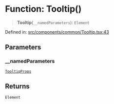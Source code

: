 # Function: Tooltip()

> **Tooltip**(`__namedParameters`): `Element`

Defined in: [src/components/common/Tooltip.tsx:43](https://github.com/laruss/react-text-game/blob/56d052e07c46af6beb5ea69677296eefae694e61/packages/ui/src/components/common/Tooltip.tsx#L43)

## Parameters

### \_\_namedParameters

[`TooltipProps`](../type-aliases/TooltipProps.md)

## Returns

`Element`

